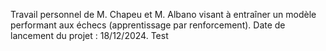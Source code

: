 Travail personnel de M. Chapeu et M. Albano visant à entraîner un modèle performant aux échecs (apprentissage par renforcement).
Date de lancement du projet : 18/12/2024.
Test